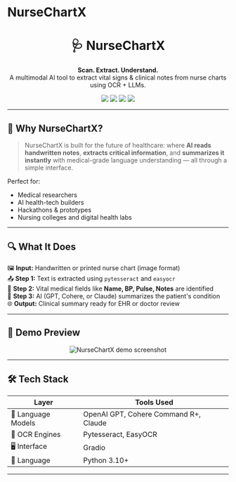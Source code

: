 # NurseChartX
<h1 align="center">🩺 NurseChartX</h1>
<p align="center">
  <b>Scan. Extract. Understand.</b><br>
  A multimodal AI tool to extract vital signs & clinical notes from nurse charts using OCR + LLMs.
</p>

<p align="center">
  <img src="https://img.shields.io/badge/Python-3.10-blue?style=flat&logo=python" />
  <img src="https://img.shields.io/badge/Tesseract-OCR-blueviolet?style=flat&logo=tesla" />
  <img src="https://img.shields.io/badge/LLM-GPT%20%7C%20Claude%20%7C%20Cohere-orange?style=flat" />
  <img src="https://img.shields.io/badge/Interface-Gradio-green?style=flat" />
</p>

---

## 🧠 Why NurseChartX?

> NurseChartX is built for the future of healthcare: where **AI reads handwritten notes**, **extracts critical information**, and **summarizes it instantly** with medical-grade language understanding — all through a simple interface.

Perfect for:
- Medical researchers
- AI health-tech builders
- Hackathons & prototypes
- Nursing colleges and digital health labs

---

## 🔍 What It Does

🖼️ **Input:** Handwritten or printed nurse chart (image format)  
📤 **Step 1:** Text is extracted using `pytesseract` and `easyocr`  
🧠 **Step 2:** Vital medical fields like **Name, BP, Pulse, Notes** are identified  
💬 **Step 3:** AI (GPT, Cohere, or Claude) summarizes the patient's condition  
🌐 **Output:** Clinical summary ready for EHR or doctor review

---

## 🚀 Demo Preview

<p align="center">
  <img src="https://via.placeholder.com/700x350.png?text=Demo+Screenshot+Coming+Soon" alt="NurseChartX demo screenshot"/>
</p>

---

## 🛠 Tech Stack

| Layer        | Tools Used                           |
|--------------|---------------------------------------|
| 🧠 Language Models | OpenAI GPT, Cohere Command R+, Claude |
| 🧾 OCR Engines     | Pytesseract, EasyOCR              |
| 🖥️ Interface       | Gradio                           |
| 🐍 Language        | Python 3.10+                      |

---
 
